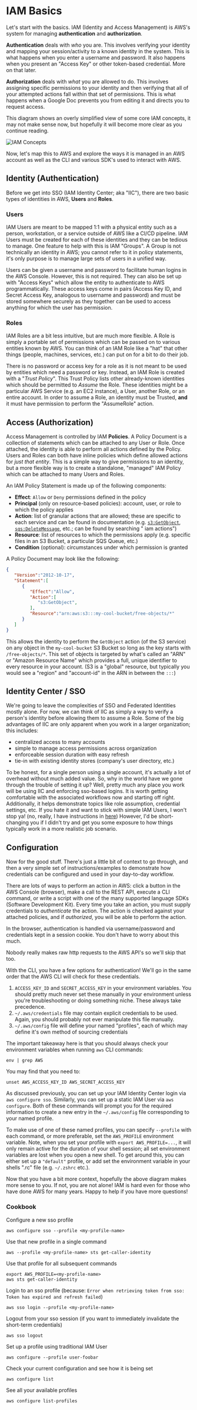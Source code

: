 # IAM Basics

Let's start with the basics. IAM (Identity and Access Management) is AWS's system for managing **authentication** and **authorization**.

**Authentication** deals with _who_ you are. This involves verifying your identity and mapping your session/activity to a known identity in the system. This is what happens when you enter a username and password. It also happens when you present an "Access Key" or other token-based credential. More on that later.

**Authorization** deals with _what_ you are allowed to do. This involves assigning specific permissions to your identity and then verifying that all of your attempted actions fall within that set of permissions. This is what happens when a Google Doc prevents you from editing it and directs you to request access.

This diagram shows an overly simplified view of some core IAM concepts, it may not make sense now, but hopefully it will become more clear as you continue reading.

![IAM Concepts](./images/iam-concepts.png)

Now, let's map this to AWS and explore the ways it is managed in an AWS account as well as the CLI and various SDK's used to interact with AWS.

## Identity (Authentication)

Before we get into SSO (IAM Identity Center; aka "IIC"), there are two basic types of identities in AWS, **Users** and **Roles**.

### Users

IAM Users are meant to be mapped 1:1 with a physical entity such as a person, workstation, or a service outside of AWS like a CI/CD pipeline. IAM Users must be created for each of these identities and they can be tedious to manage. One feature to help with this is IAM "Groups". A Group is not technically an identity in AWS; you cannot refer to it in policy statements, it's only purpose is to manage large sets of users in a unified way.

Users can be given a username and password to facilitate human logins in the AWS Console. However, this is not required. They can also be set up with "Access Keys" which allow the entity to authenticate to AWS programmatically. These access keys come in pairs (Access Key ID, and Secret Access Key, analogous to username and password) and must be stored somewhere securely as they together can be used to access anything for which the user has permission.

### Roles

IAM Roles are a bit less intuitive, but are much more flexible. A Role is simply a portable set of permissions which can be passed on to various entities known by AWS. You can think of an IAM Role like a "hat" that other things (people, machines, services, etc.) can put on for a bit to do their job.

There is no password or access key for a role as it is not meant to be used by entities which need a password or key. Instead, an IAM Role is created with a "_Trust Policy_". This Trust Policy lists other already-known identities which should be permitted to _Assume_ the Role. These identities might be a particular AWS Service (e.g. an EC2 instance), a User, another Role, or an entire account. In order to assume a Role, an identity must be Trusted, **and** it must have permission to perform the "AssumeRole" action.

## Access (Authorization)

Access Management is controlled by IAM **Policies**. A Policy Document is a collection of statements which can be attached to any User or Role. Once attached, the identity is able to perform all actions defined by the Policy. Users and Roles can both have inline policies which define allowed actions for _just that entity_. This is a simple way to give permissions to an identity, but a more flexible way is to create a standalone, "managed" IAM Policy which can be attached to many Users and Roles.

An IAM Policy Statement is made up of the following components:

- **Effect**: `Allow` or `Deny` permissions defined in the policy
- **Principal** (only on resource-based policies): account, user, or role to which the policy applies
- **Action**: list of granular actions that are allowed; these are specific to each service and can be found in documentation (e.g. [`s3:GetObject`](https://docs.aws.amazon.com/service-authorization/latest/reference/list_amazons3.html), [`sqs:DeleteMessage`](https://docs.aws.amazon.com/service-authorization/latest/reference/list_amazonsqs.html), etc.; can be found by searching "<service> iam actions")
- **Resource**: list of resources to which the permissions apply (e.g. specific files in an S3 Bucket, a particular SQS Queue, etc.)
- **Condition** (optional): circumstances under which permission is granted

A Policy Document may look like the following:

```json
{
   "Version":"2012-10-17",
   "Statement":[
      {
         "Effect":"Allow",
         "Action":[
            "s3:GetObject",
         ],
         "Resource":"arn:aws:s3:::my-cool-bucket/free-objects/*"
      }
   ]
}
```

This allows the identity to perform the `GetObject` action (of the S3 service) on any object in the `my-cool-bucket` S3 Bucket so long as the key starts with `/free-objects/*`. This set of objects is targeted by what's called an "ARN" or "Amazon Resource Name" which provides a full, unique identifier to every resource in your account. (S3 is a "global" resource, but typically you would see a "region" and "account-id" in the ARN in between the `:::`)

## Identity Center / SSO

We're going to leave the complexities of SSO and Federated Identities mostly alone. For now, we can think of IIC as simply a way to verify a person's identity before allowing them to assume a Role. Some of the big advantages of IIC are only apparent when you work in a larger organization; this includes:

- centralized access to many accounts
- simple to manage access permissions across organization
- enforceable session duration with easy refresh
- tie-in with existing identity stores (company's user directory, etc.)

To be honest, for a single person using a single account, it's actually a lot of overhead without much added value. So, why in the world have we gone through the trouble of setting it up? Well, pretty much any place you work will be using IIC and enforcing sso-based logins. It is worth getting comfortable with the associated workflows now and starting off right. Additionally, it helps demonstrate topics like role assumption, credential settings, etc. If you hate it and want to stick with simple IAM Users, I won't stop ya! (no, really, I have instructions in [here](iam-admin-user.md)) However, I'd be short-changing you if I didn't try and get you some exposure to how things typically work in a more realistic job scenario.

## Configuration

Now for the good stuff. There's just a little bit of context to go through, and then a very simple set of instructions/examples to demonstrate how credentials can be configured and used in your day-to-day workflow.

There are lots of ways to perform an action in AWS: click a button in the AWS Console (browser), make a call to the REST API, execute a CLI command, or write a script with one of the many supported language SDKs (Software Development Kit). Every time you take an action, you must supply credentials to _authenticate_ the action. The action is checked against your attached policies, and if _authorized_, you will be able to perform the action.

In the browser, authentication is handled via username/password and credentials kept in a session cookie. You don't have to worry about this much.

Nobody really makes raw http requests to the AWS API's so we'll skip that too.

With the CLI, you have a few options for authentication! We'll go in the same order that the AWS CLI will check for these credentials.

1. `ACCESS_KEY_ID` and `SECRET_ACCESS_KEY` in your environment variables. You should pretty much never set these manually in your environment unless you're troubleshooting or doing something niche. These always take precedence.
2. `~/.aws/credentials` file may contain explicit credentials to be used. Again, you should probably not ever manipulate this file manually.
3. `~/.aws/config` file will define your named "profiles", each of which may define it's own method of sourcing credentials

The important takeaway here is that you should always check your environment variables when running `aws` CLI commands:

```shell
env | grep AWS
```

You may find that you need to:

```shell
unset AWS_ACCESS_KEY_ID AWS_SECRET_ACCESS_KEY
```

As discussed previously, you can set up your IAM Identity Center login via `aws configure sso`. Similarly, you can set up a static IAM User via `aws configure`. Both of these commands will prompt you for the required information to create a new entry in the `~/.aws/config` file corresponding to your named profile.

To make use of one of these named profiles, you can specify `--profile` with each command, or more preferable, set the `AWS_PROFILE` environment variable. Note, when you set your profile with `export AWS_PROFILE=...`, it will only remain active for the duration of your shell session; all set environment variables are lost when you open a new shell. To get around this, you can either set up a `"default"` profile, or add set the environment variable in your shells ".rc" file (e.g. `~/.zshrc` etc.).

Now that you have a bit more context, hopefully the above diagram makes more sense to you. If not, you are not alone! IAM is hard even for those who have done AWS for many years. Happy to help if you have more questions!

### Cookbook

Configure a new sso profile

```shell
aws configure sso --profile <my-profile-name>
```

Use that new profile in a single command

```shell
aws --profile <my-profile-name> sts get-caller-identity
```

Use that profile for all subsequent commands

```shell
export AWS_PROFILE=<my-profile-name>
aws sts get-caller-identity
```

Login to an sso profile (because: `Error when retrieving token from sso: Token has expired and refresh failed`)

```shell
aws sso login --profile <my-profile-name>
```

Logout from your sso session (if you want to immediately invalidate the short-term credentials)

```shell
aws sso logout
```

Set up a profile using traditional IAM User

```shell
aws configure --profile user-foobar
```

Check your current configuration and see how it is being set

```shell
aws configure list
```

See all your available profiles

```shell
aws configure list-profiles
```
